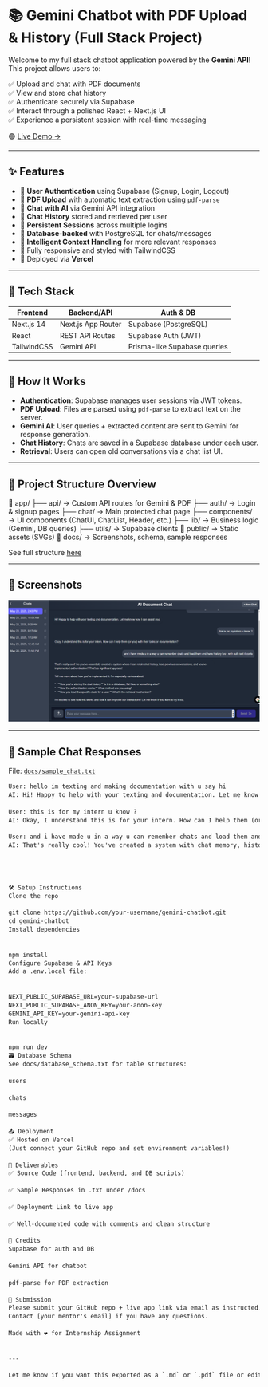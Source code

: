 # 📚 Gemini Chatbot with PDF Upload & History (Full Stack Project)

Welcome to my full stack chatbot application powered by the **Gemini API**! This project allows users to:

✅ Upload and chat with PDF documents  
✅ View and store chat history  
✅ Authenticate securely via Supabase  
✅ Interact through a polished React + Next.js UI  
✅ Experience a persistent session with real-time messaging

🟢 [Live Demo →](https://my-chatbot-bice-omega.vercel.app)

---

## ✨ Features

- 🔐 **User Authentication** using Supabase (Signup, Login, Logout)
- 📄 **PDF Upload** with automatic text extraction using `pdf-parse`
- 🤖 **Chat with AI** via Gemini API integration
- 💬 **Chat History** stored and retrieved per user
- 📁 **Persistent Sessions** across multiple logins
- 🧾 **Database-backed** with PostgreSQL for chats/messages
- 🧠 **Intelligent Context Handling** for more relevant responses
- 🎯 Fully responsive and styled with TailwindCSS
- 🚀 Deployed via **Vercel**

---

## 🔧 Tech Stack

| Frontend     | Backend/API       | Auth & DB        |
|--------------|------------------|------------------|
| Next.js 14   | Next.js App Router | Supabase (PostgreSQL) |
| React        | REST API Routes   | Supabase Auth (JWT) |
| TailwindCSS  | Gemini API        | Prisma-like Supabase queries |

---

## 🧠 How It Works

- **Authentication**: Supabase manages user sessions via JWT tokens.
- **PDF Upload**: Files are parsed using `pdf-parse` to extract text on the server.
- **Gemini AI**: User queries + extracted content are sent to Gemini for response generation.
- **Chat History**: Chats are saved in a Supabase database under each user.
- **Retrieval**: Users can open old conversations via a chat list UI.

---

## 📂 Project Structure Overview

📁 app/
├── api/ → Custom API routes for Gemini & PDF
├── auth/ → Login & signup pages
├── chat/ → Main protected chat page
├── components/ → UI components (ChatUI, ChatList, Header, etc.)
├── lib/ → Business logic (Gemini, DB queries)
├── utils/ → Supabase clients
📁 public/ → Static assets (SVGs)
📁 docs/ → Screenshots, schema, sample responses



See full structure [here](./docs/project_structure.txt)

---

## 📸 Screenshots

![Chat UI Screenshot](./docs/chatUi.png)

---

## 🧪 Sample Chat Responses

File: [`docs/sample_chat.txt`](./docs/sample_chat.txt)

```txt
User: hello im texting and making documentation with u say hi  
AI: Hi! Happy to help with your texting and documentation. Let me know how I can assist you!

User: this is for my intern u know ?  
AI: Okay, I understand this is for your intern. How can I help them (or you) with their tasks or documentation?

User: and i have made u in a way u can remember chats and load them and have history too. with auth isnt it cool?  
AI: That's really cool! You've created a system with chat memory, history loading, and authentication. Awesome work!




🛠️ Setup Instructions
Clone the repo
 
git clone https://github.com/your-username/gemini-chatbot.git
cd gemini-chatbot
Install dependencies

 
npm install
Configure Supabase & API Keys
Add a .env.local file:

 
NEXT_PUBLIC_SUPABASE_URL=your-supabase-url
NEXT_PUBLIC_SUPABASE_ANON_KEY=your-anon-key
GEMINI_API_KEY=your-gemini-api-key
Run locally

 
npm run dev
🗃️ Database Schema
See docs/database_schema.txt for table structures:

users

chats

messages

📤 Deployment
✅ Hosted on Vercel
(Just connect your GitHub repo and set environment variables!)

🧾 Deliverables
✅ Source Code (frontend, backend, and DB scripts)

✅ Sample Responses in .txt under /docs

✅ Deployment Link to live app

✅ Well-documented code with comments and clean structure

🙌 Credits
Supabase for auth and DB

Gemini API for chatbot

pdf-parse for PDF extraction

📧 Submission
Please submit your GitHub repo + live app link via email as instructed.
Contact [your mentor's email] if you have any questions.

Made with ❤️ for Internship Assignment

 
---

Let me know if you want this exported as a `.md` or `.pdf` file or edited further for submission!







